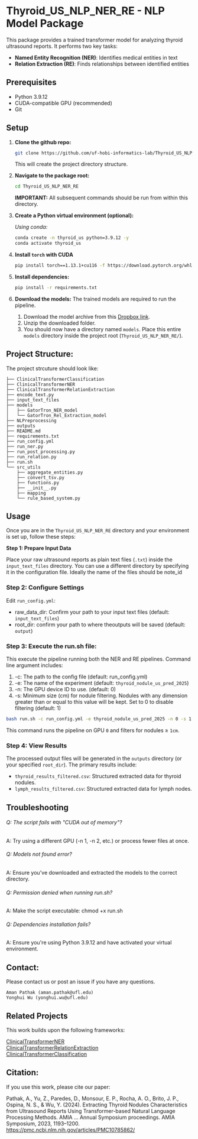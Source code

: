 # Thyroid_US_NLP_NER_RE - NLP Model Package


This package provides a trained transformer model for analyzing thyroid ultrasound reports. It performs two key tasks:
- **Named Entity Recognition (NER)**: Identifies medical entities in text
- **Relation Extraction (RE)**: Finds relationships between identified entities

## Prerequisites

- Python 3.9.12
- CUDA-compatible GPU (recommended)
- Git

## Setup

1.  **Clone the github repo:** 
    ```bash
    git clone https://github.com/uf-hobi-informatics-lab/Thyroid_US_NLP_NER_RE.git
    ```
    This will create the project directory structure.

2.  **Navigate to the package root:**
    ```bash
    cd Thyroid_US_NLP_NER_RE
    ```
    **IMPORTANT:** All subsequent commands should be run from within this directory.

3.  **Create a Python virtual environment (optional):**
   
    *Using conda:*

    ```bash
    conda create -n thyroid_us python=3.9.12 -y
    conda activate thyroid_us
    ```

4. **Install `torch` with CUDA**
    ```bash 
    pip install torch==1.13.1+cu116 -f https://download.pytorch.org/whl/torch_stable.html
    ```

5.  **Install dependencies:**
    ```bash
    pip install -r requirements.txt
    ```

6. **Download the models:**
    The trained models are required to run the pipeline.
    1. Download the model archive from this [Dropbox link](https://www.dropbox.com/scl/fo/o6a644wd3m61kdynvq0uv/AGp5T_sDCh0RSjKyx-sd1EY?rlkey=ry5voqckzu9woy3kmeqbn1bg8&st=50jsvgom&dl=0).
    2. Unzip the downloaded folder.
    3. You should now have a directory named `models`. Place this entire `models` directory inside the project root (`Thyroid_US_NLP_NER_RE/`).

## Project Structure:

The project strcuture should look like:

```plainfile
├── ClinicalTransformerClassification
├── ClinicalTransformerNER
├── ClinicalTransformerRelationExtraction
├── encode_text.py
├── input_text_files
├── models
│   ├── GatorTron_NER_model
│   └── GatorTron_Rel_Extraction_model
├── NLPreprocessing
├── outputs
├── README.md
├── requirements.txt
├── run_config.yml
├── run_ner.py
├── run_post_processing.py
├── run_relation.py
├── run.sh
└── src_utils
    ├── aggregate_entities.py
    ├── convert_tsv.py
    ├── functions.py
    ├── __init__.py
    ├── mapping
    └── rule_based_system.py
```


## Usage
Once you are in the `Thyroid_US_NLP_NER_RE` directory and your environment is set up, follow these steps:

**Step 1: Prepare Input Data**

Place your raw ultrasound reports as plain text files (`.txt`) inside the `input_text_files` directory. You can use a different directory by specifying it in the configuration file. Ideally the name of the files should be note_id

### Step 2: Configure Settings 

Edit `run_config.yml`: 

- raw_data_dir: Confirm your path to your input text files (default: `input_text_files`)
- root_dir: confirm your path to where theoutputs will be saved (default: `output`)
     
### Step 3: Execute the run.sh file:

This execute the pipeline running both the NER and RE pipelines.
Command line argument includes:
1. -c: The path to the config file (default: run_config.yml)
2. -e: The name of the experiment (default: `thyroid_nodule_us_pred_2025`)
3. -n: The GPU device ID to use. (default: 0)
4. -s: Minimum size (cm) for nodule filtering. Nodules with any dimension greater than or equal to this value will be kept. Set to 0 to disable filtering (default: 1)

```bash
bash run.sh -c run_config.yml -e thyroid_nodule_us_pred_2025 -n 0 -s 1
```

This command runs the pipeline on GPU `0` and filters for nodules ≥ `1cm`.

### Step 4: View Results 

The processed output files will be generated in the `outputs` directory (or your specified `root_dir`). The primary results include:

- `thyroid_results_filtered.csv`: Structured extracted data for thyroid nodules.
- `lymph_results_filtered.csv`: Structured extracted data for lymph nodes.
     

## Troubleshooting 

###### Q: The script fails with "CUDA out of memory"?
A: Try using a different GPU (-n 1, -n 2, etc.) or process fewer files at once. 

###### Q: Models not found error?
A: Ensure you've downloaded and extracted the models to the correct directory. 

###### Q: Permission denied when running run.sh?
A: Make the script executable: chmod +x run.sh 

###### Q: Dependencies installation fails?
A: Ensure you're using Python 3.9.12 and have activated your virtual environment. 

## Contact:
Please contact us or post an issue if you have any questions.
    
    Aman Pathak (aman.pathak@ufl.edu)
    Yonghui Wu (yonghui.wu@ufl.edu)

## Related Projects

This work builds upon the following frameworks:  

[ClinicalTransformerNER](https://github.com/uf-hobi-informatics-lab/ClinicalTransformerNER)  
[ClinicalTransformerRelationExtraction](https://github.com/uf-hobi-informatics-lab/ClinicalTransformerRelationExtraction)  
[ClinicalTransformerClassification](https://github.com/uf-hobi-informatics-lab/ClinicalTransformerClassification.git)

## Citation:
If you use this work, please cite our paper:

Pathak, A., Yu, Z., Paredes, D., Monsour, E. P., Rocha, A. O., Brito, J. P., Ospina, N. S., & Wu, Y. (2024). Extracting Thyroid Nodules Characteristics from Ultrasound Reports Using Transformer-based Natural Language Processing Methods. AMIA ... Annual Symposium proceedings. AMIA Symposium, 2023, 1193–1200.
https://pmc.ncbi.nlm.nih.gov/articles/PMC10785862/